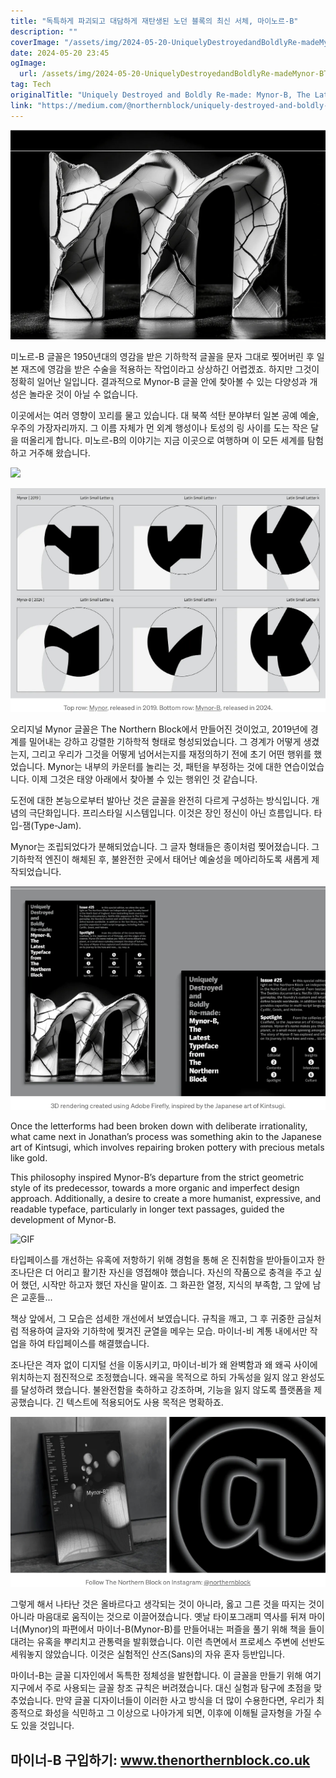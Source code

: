 ```yaml
---
title: "독특하게 파괴되고 대담하게 재탄생된 노던 블록의 최신 서체, 마이노르-B"
description: ""
coverImage: "/assets/img/2024-05-20-UniquelyDestroyedandBoldlyRe-madeMynor-BTheLatestTypefacefromTheNorthernBlock_0.png"
date: 2024-05-20 23:45
ogImage:
  url: /assets/img/2024-05-20-UniquelyDestroyedandBoldlyRe-madeMynor-BTheLatestTypefacefromTheNorthernBlock_0.png
tag: Tech
originalTitle: "Uniquely Destroyed and Boldly Re-made: Mynor-B, The Latest Typeface from The Northern Block."
link: "https://medium.com/@northernblock/uniquely-destroyed-and-boldly-re-made-mynor-b-the-latest-typeface-from-the-northern-block-e86da341be7c"
---
```


<img src="/assets/img/2024-05-20-UniquelyDestroyedandBoldlyRe-madeMynor-BTheLatestTypefacefromTheNorthernBlock_0.png" />

미노르-B 글꼴은 1950년대의 영감을 받은 기하학적 글꼴을 문자 그대로 찢어버린 후 일본 재즈에 영감을 받은 수술을 적용하는 작업이라고 상상하긴 어렵겠죠. 하지만 그것이 정확히 일어난 일입니다. 결과적으로 Mynor-B 글꼴 안에 찾아볼 수 있는 다양성과 개성은 놀라운 것이 아닐 수 없습니다.

이곳에서는 여러 영향이 꼬리를 물고 있습니다. 대 북쪽 석탄 분야부터 일본 공예 예술, 우주의 가장자리까지. 그 이름 자체가 먼 외계 행성이나 토성의 링 사이를 도는 작은 달을 떠올리게 합니다. 미노르-B의 이야기는 지금 이곳으로 여행하며 이 모든 세계를 탐험하고 거주해 왔습니다.

<img src="https://miro.medium.com/v2/resize:fit:1400/1*wXq0u1lHZKexrUnixQrXDA.gif" />

<div class="content-ad"></div>

![image](/assets/img/2024-05-20-UniquelyDestroyedandBoldlyRe-madeMynor-BTheLatestTypefacefromTheNorthernBlock_1.png)

오리지널 Mynor 글꼴은 The Northern Block에서 만들어진 것이었고, 2019년에 경계를 밀어내는 강하고 강렬한 기하학적 형태로 형성되었습니다. 그 경계가 어떻게 생겼는지, 그리고 우리가 그것을 어떻게 넘어서는지를 재정의하기 전에 초기 어떤 행위를 했었습니다. Mynor는 내부의 카운터를 놀리는 것, 패턴을 부정하는 것에 대한 연습이었습니다. 이제 그것은 태양 아래에서 찾아볼 수 있는 행위인 것 같습니다.

도전에 대한 본능으로부터 발아난 것은 글꼴을 완전히 다르게 구성하는 방식입니다. 개념의 극단화입니다. 프리스타일 시스템입니다. 이것은 장인 정신이 아닌 흐름입니다. 타입-잼(Type-Jam).

Mynor는 조립되었다가 분해되었습니다. 그 글자 형태들은 종이처럼 찢어졌습니다. 그 기하학적 엔진이 해체된 후, 불완전한 곳에서 태어난 예술성을 메아리하도록 새롭게 제작되었습니다.

<div class="content-ad"></div>

![Image](/assets/img/2024-05-20-UniquelyDestroyedandBoldlyRe-madeMynor-BTheLatestTypefacefromTheNorthernBlock_2.png)

Once the letterforms had been broken down with deliberate irrationality, what came next in Jonathan’s process was something akin to the Japanese art of Kintsugi, which involves repairing broken pottery with precious metals like gold.

This philosophy inspired Mynor-B’s departure from the strict geometric style of its predecessor, towards a more organic and imperfect design approach. Additionally, a desire to create a more humanist, expressive, and readable typeface, particularly in longer text passages, guided the development of Mynor-B.

![GIF](https://miro.medium.com/v2/resize:fit:1400/1*juvCsFoJq9efMeqDr8E1sQ.gif)

<div class="content-ad"></div>

타입페이스를 개선하는 유혹에 저항하기 위해 경험을 통해 온 진취함을 받아들이고자 한 조나단은 더 어리고 활기찬 자신을 영접해야 했습니다. 자신의 작품으로 충격을 주고 싶어 했던, 시작만 하고자 했던 자신을 말이죠. 그 화끈한 열정, 지식의 부족함, 그 앞에 남은 교훈들...

책상 앞에서, 그 모습은 섬세한 개선에서 보였습니다. 규칙을 깨고, 그 후 귀중한 금실처럼 적용하여 글자와 기하학에 찢겨진 균열을 메우는 모습. 마이너-비 계통 내에서만 작업을 하여 타입페이스를 해결했습니다.

조나단은 격자 없이 디지털 선을 이동시키고, 마이너-비가 왜 완벽함과 왜 왜곡 사이에 위치하는지 점진적으로 조정했습니다. 왜곡을 목적으로 하되 가독성을 잃지 않고 완성도를 달성하려 했습니다. 불완전함을 축하하고 강조하며, 기능을 잃지 않도록 플랫폼을 제공했습니다. 긴 텍스트에 적용되어도 사용 목적은 명확하죠.

![이미지](/assets/img/2024-05-20-UniquelyDestroyedandBoldlyRe-madeMynor-BTheLatestTypefacefromTheNorthernBlock_3.png)

<div class="content-ad"></div>

그렇게 해서 나타난 것은 올바르다고 생각되는 것이 아니라, 옳고 그른 것을 따지는 것이 아니라 마음대로 움직이는 것으로 이끌어졌습니다. 옛날 타이포그래피 역사를 뒤져 마이너(Mynor)의 파편에서 마이너-B(Mynor-B)를 만들어내는 퍼즐을 풀기 위해 책을 들이대려는 유혹을 뿌리치고 관통력을 발휘했습니다. 이런 측면에서 프로세스 주변에 선반도 세워놓지 않았습니다. 이것은 실험적인 산즈(Sans)의 자유 혼자 등반입니다.

마이너-B는 글꼴 디자인에서 독특한 정체성을 발현합니다. 이 글꼴을 만들기 위해 여기 지구에서 주로 사용되는 글꼴 창조 규칙은 버려졌습니다. 대신 실험과 탐구에 초점을 맞추었습니다. 만약 글꼴 디자이너들이 이러한 사고 방식을 더 많이 수용한다면, 우리가 최종적으로 화성을 식민하고 그 이상으로 나아가게 되면, 이후에 이해될 글자형을 가질 수도 있을 것입니다.

## 마이너-B 구입하기: www.thenorthernblock.co.uk
